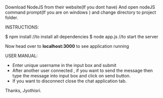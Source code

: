 Download NodeJS from their website(If you dont have)
And open nodeJS command prompt(If you are on windows ) and 
change directory to project folder.

INSTRUCTIONS:

$ npm install  //to install all dependencies 
$ node app.js  //to start the server

Now head over to **localhost:3000** to see application running


USER MANUAL:

* Enter unique username in the input box and submit
* After another user connected , if you want to send the message then type
the message into input box and click on send button.
* If you want to disconnect close the chat application tab.

Thanks,
Jyothisri.